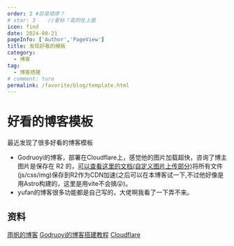 ```yaml
---
order: 2 #目录顺序？
# star: 3    //星标？高的在上面
icon: find
date: 2024-08-21
pageInfo: ['Author','PageView']
title: 发现好看的模板
category:
  - 博客
tag:
  - 博客搭建
# comment: ture
permalink: /favorite/blog/template.html
---
```



# 好看的博客模板

最近发现了很多好看的博客模板
<!-- more -->
* Godruoyi的博客，部署在Cloudflare上，感觉他的图片加载超快，咨询了博主图片是保存在 R2 的，[可以查看这里的文档(自定义图片上传部分)](https://godruoyi.com/posts/how-to-build-your-blog/#%E5%B0%86%E8%B5%84%E6%BA%90%E4%B8%8A%E4%BC%A0%E5%88%B0-s3-%E5%8A%A0%E9%80%9F%E8%AE%BF%E9%97%AE)将所有文件(js/css/img)保存到R2作为CDN加速(之后可以在本博客试一下,不过他好像是用Astro构建的，这里是用vite不会搞:open_mouth:)。
* yufan的博客很多功能都是自己写的，大佬啊我看了一下弄不来。
<!-- more -->

## 资料
[雨帆的博客](https://github.com/syhily/yufan.me)
[Godruoyi的博客搭建教程](https://godruoyi.com/posts/how-to-build-your-blog/)
[Cloudflare](https://dash.cloudflare.com/)




